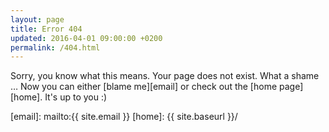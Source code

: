 ```yaml
---
layout: page
title: Error 404
updated: 2016-04-01 09:00:00 +0200
permalink: /404.html
---
```


Sorry, you know what this means. Your page does not exist. What a shame &hellip;
Now you can either [blame me][email] or check out the [home page][home]. It's up to you :)

[email]: mailto:{{ site.email }}
[home]: {{ site.baseurl }}/
